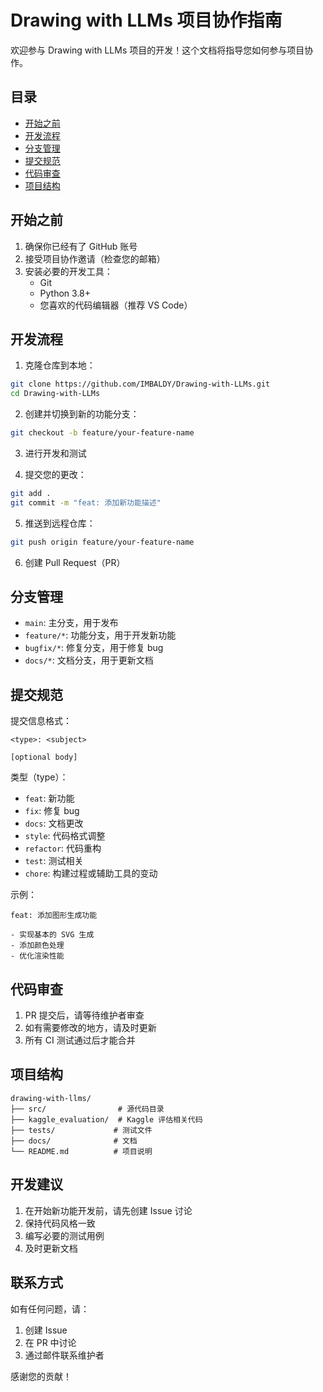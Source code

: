 # Drawing with LLMs 项目协作指南

欢迎参与 Drawing with LLMs 项目的开发！这个文档将指导您如何参与项目协作。

## 目录

- [开始之前](#开始之前)
- [开发流程](#开发流程)
- [分支管理](#分支管理)
- [提交规范](#提交规范)
- [代码审查](#代码审查)
- [项目结构](#项目结构)

## 开始之前

1. 确保你已经有了 GitHub 账号
2. 接受项目协作邀请（检查您的邮箱）
3. 安装必要的开发工具：
   - Git
   - Python 3.8+
   - 您喜欢的代码编辑器（推荐 VS Code）

## 开发流程

1. 克隆仓库到本地：
```bash
git clone https://github.com/IMBALDY/Drawing-with-LLMs.git
cd Drawing-with-LLMs
```

2. 创建并切换到新的功能分支：
```bash
git checkout -b feature/your-feature-name
```

3. 进行开发和测试

4. 提交您的更改：
```bash
git add .
git commit -m "feat: 添加新功能描述"
```

5. 推送到远程仓库：
```bash
git push origin feature/your-feature-name
```

6. 创建 Pull Request（PR）

## 分支管理

- `main`: 主分支，用于发布
- `feature/*`: 功能分支，用于开发新功能
- `bugfix/*`: 修复分支，用于修复 bug
- `docs/*`: 文档分支，用于更新文档

## 提交规范

提交信息格式：
```
<type>: <subject>

[optional body]
```

类型（type）：
- `feat`: 新功能
- `fix`: 修复 bug
- `docs`: 文档更改
- `style`: 代码格式调整
- `refactor`: 代码重构
- `test`: 测试相关
- `chore`: 构建过程或辅助工具的变动

示例：
```
feat: 添加图形生成功能

- 实现基本的 SVG 生成
- 添加颜色处理
- 优化渲染性能
```

## 代码审查

1. PR 提交后，请等待维护者审查
2. 如有需要修改的地方，请及时更新
3. 所有 CI 测试通过后才能合并

## 项目结构

```
drawing-with-llms/
├── src/                # 源代码目录
├── kaggle_evaluation/  # Kaggle 评估相关代码
├── tests/             # 测试文件
├── docs/              # 文档
└── README.md          # 项目说明
```

## 开发建议

1. 在开始新功能开发前，请先创建 Issue 讨论
2. 保持代码风格一致
3. 编写必要的测试用例
4. 及时更新文档

## 联系方式

如有任何问题，请：
1. 创建 Issue
2. 在 PR 中讨论
3. 通过邮件联系维护者

感谢您的贡献！ 